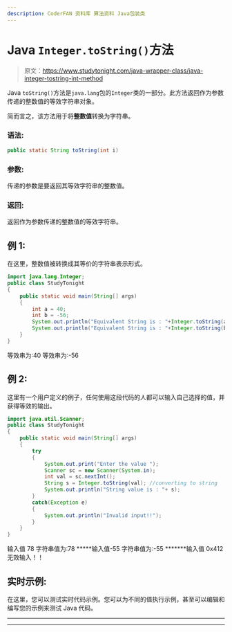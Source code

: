 ```yaml
---
description: CoderFAN 资料库 算法资料 Java包装类
---
```


# Java `Integer.toString()`方法

> 原文：<https://www.studytonight.com/java-wrapper-class/java-integer-tostring-int-method>

Java `toString()`方法是`java.lang`包的`Integer`类的一部分。此方法返回作为参数传递的整数值的等效字符串对象。

简而言之，该方法用于将**整数值**转换为字符串。

### 语法:

```java
public static String toString(int i) 
```

### 参数:

传递的参数是要返回其等效字符串的整数值。

### 返回:

返回作为参数传递的整数值的等效字符串。

## 例 1:

在这里，整数值被转换成其等价的字符串表示形式。

```java
import java.lang.Integer;
public class StudyTonight
{  
    public static void main(String[] args)
    {  
        int a = 40;
        int b = -56;
        System.out.println("Equivalent String is : "+Integer.toString(a));   
        System.out.println("Equivalent String is : "+Integer.toString(b));   
    }  
} 
```

等效串为:40
等效串为:-56

## 例 2:

这里有一个用户定义的例子，任何使用这段代码的人都可以输入自己选择的值，并获得等效的输出。

```java
import java.util.Scanner;  
public class StudyTonight
{  
    public static void main(String[] args) 
    {  
        try
        {
            System.out.print("Enter the value ");  
            Scanner sc = new Scanner(System.in);  
            int val = sc.nextInt();  
            String s = Integer.toString(val); //converting to string
            System.out.println("String value is : "+ s);          
        }
        catch(Exception e)
        {
            System.out.println("Invalid input!!");
        }
    }  
} 
```

输入值 78
字符串值为:78
*****输入值-55
字符串值为:-55
*******输入值 0x412
无效输入！！

## 实时示例:

在这里，您可以测试实时代码示例。您可以为不同的值执行示例，甚至可以编辑和编写您的示例来测试 Java 代码。

* * *

* * *